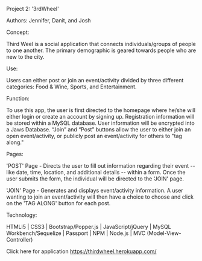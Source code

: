 Project 2: '3rdWheel'

Authors: Jennifer, Danit, and Josh

Concept:

Third Weel is a social application that connects individuals/groups of people to one another. The primary demographic is geared towards people who are new to the city.

Use:

Users can either post or join an event/activity divided by three different categories: Food & Wine, Sports, and Entertainment.

Function: 

To use this app, the user is first directed to the homepage where he/she will either login or create an account by signing up. Registration information will be stored within a MySQL database. User information will be encrypted into a Jaws Database. “Join” and “Post” buttons allow the user to either join an open event/activity, or publicly post an event/activity for others to "tag along."

Pages:

'POST' Page - Directs the user to fill out information regarding their event -- like date, time, location, and additional details -- within a form. Once the user submits the form, the individual will be directed to the 'JOIN' page.

'JOIN' Page - Generates and displays event/activity information. A user wanting to join an event/activity will then have a choice to choose and click on the 'TAG ALONG' button for each post.

Technology:

HTMLl5 | CSS3 | Bootstrap/Popper.js | JavaScript/jQuery | MySQL Workbench/Sequelize | Passport | NPM | Node.js | MVC (Model-View-Controller)

Click here for application https://thirdwheel.herokuapp.com/

